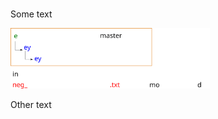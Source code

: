 #
Some text

<p align="left">
  <img width="318.72479" height="97.003448" src="https://github.com/DavidCdeB/Trial/blob/master/Images/extract2.svg">
</p>

Other text

